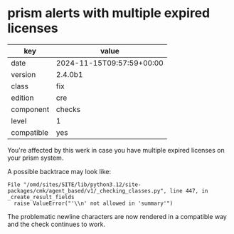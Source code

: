 [//]: # (werk v2)
# prism alerts with multiple expired licenses

key        | value
---------- | ---
date       | 2024-11-15T09:57:59+00:00
version    | 2.4.0b1
class      | fix
edition    | cre
component  | checks
level      | 1
compatible | yes

You're affected by this werk in case you have multiple expired licenses on your prism system.

A possible backtrace may look like:
```
File "/omd/sites/SITE/lib/python3.12/site-packages/cmk/agent_based/v1/_checking_classes.py", line 447, in _create_result_fields
  raise ValueError("'\\n' not allowed in 'summary'")
```

The problematic newline characters are now rendered in a compatible way and the check continues to work.
